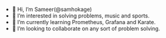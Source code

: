 - 👋 Hi, I’m Sameer(@samhokage)
- 👀 I’m interested in solving problems, music and sports.
- 🌱 I’m currently learning Prometheus, Grafana and Karate.
- 💞️ I’m looking to collaborate on any sort of problem solving.

<!---
samhokage/samhokage is a ✨ special ✨ repository because its `README.md` (this file) appears on your GitHub profile.
You can click the Preview link to take a look at your changes.
--->
